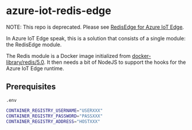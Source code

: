 # azure-iot-redis-edge

NOTE: This repo is deprecated. Please see [RedisEdge for Azure IoT Edge](https://github.com/RedisLabs/redis-edge-azure-iot).


In Azure IoT Edge speak, this is a solution that consists of a single module: the RedisEdge module.

The Redis module is a Docker image initialized from [docker-library/redis/5.0](https://github.com/docker-library/redis/tree/master/5.0). It then needs a bit of NodeJS to support the hooks for the Azure IoT Edge runtime.

## Prerequisites

`.env`

``` sh
CONTAINER_REGISTRY_USERNAME="USERXXX"
CONTAINER_REGISTRY_PASSWORD="PASSXXX"
CONTAINER_REGISTRY_ADDRESS="HOSTXXX"
```
